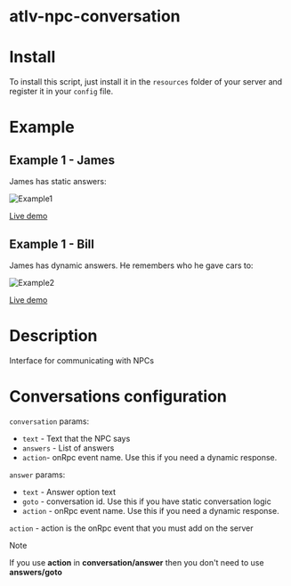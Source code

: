 # atlv-npc-conversation

# Install
To install this script, just install it in the `resources` folder of your server and register it in your `config` file.

# Example
## Example 1 - James
James has static answers:

<img src="https://i.imgur.com/nVazNSE.jpg" alt="Example1" />

[Live demo](https://youtu.be/UhZxscBsmMs)

## Example 1 - Bill
James has dynamic answers. He remembers who he gave cars to:

<img src="https://i.imgur.com/MhTwDuM.jpg" alt="Example2" />

[Live demo](https://youtu.be/UhZxscBsmMs?t=12)
# Description
Interface for communicating with NPCs


# Conversations configuration

`conversation` params:
- `text` - Text that the NPC says 
- `answers` - List of answers 
- `action`- onRpc event name. Use this if you need a dynamic response. 

`answer` params:
- `text` - Answer option text
- `goto` - conversation id. Use this if you have static conversation logic
- `action` - onRpc event name. Use this if you need a dynamic response. 

`action` - action is the onRpc event that you must add on the server
> [!NOTE]  
> If you use **action** in **conversation/answer** then you don't need to use **answers/goto**